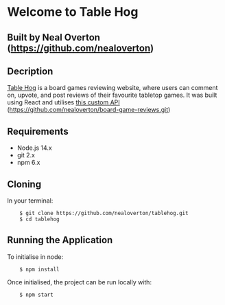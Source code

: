 # Welcome to Table Hog

## Built by Neal Overton (https://github.com/nealoverton)

## Decription

[Table Hog](https://tablehog.netlify.app) is a board games reviewing website, where users can comment on, upvote, and post reviews of their favourite tabletop games. It was built using React and utilises [this custom API](https://boardgame-reviews.herokuapp.com/api) (https://github.com/nealoverton/board-game-reviews.git)

## Requirements

- Node.js 14.x
- git 2.x
- npm 6.x

## Cloning

In your terminal:

        $ git clone https://github.com/nealoverton/tablehog.git
        $ cd tablehog

## Running the Application

To initialise in node:

        $ npm install

Once initialised, the project can be run locally with:

        $ npm start
